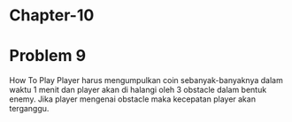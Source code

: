 # Chapter-10

# Problem 9
How To Play
Player harus mengumpulkan coin sebanyak-banyaknya dalam waktu 1 menit dan player akan di halangi oleh 3 obstacle dalam bentuk enemy. Jika player mengenai obstacle maka kecepatan player akan terganggu.
